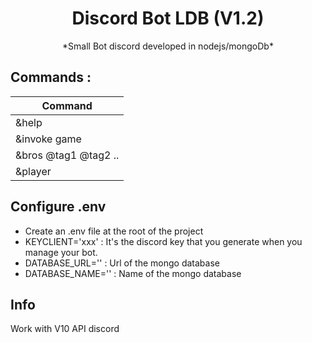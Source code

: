<h1 align="center">Discord Bot LDB (V1.2)</h1>

<p align="center">*Small Bot discord developed in nodejs/mongoDb*</p>

## Commands :

| Command               |
| --------------------- |
| &help                 |
| &invoke game          |
| &bros @tag1 @tag2 ..  |
| &player               |

## Configure .env
- Create an .env file at the root of the project
- KEYCLIENT='xxx' :  It's the discord key that you generate when you manage your bot.
- DATABASE_URL='' : Url of the mongo database
- DATABASE_NAME='' : Name of the mongo database

## Info
Work with V10 API discord
